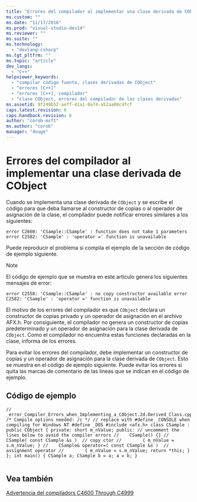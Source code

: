 ```yaml
---
title: "Errores del compilador al implementar una clase derivada de CObject | Microsoft Docs"
ms.custom: ""
ms.date: "11/17/2016"
ms.prod: "visual-studio-dev14"
ms.reviewer: ""
ms.suite: ""
ms.technology: 
  - "devlang-csharp"
ms.tgt_pltfrm: ""
ms.topic: "article"
dev_langs: 
  - "C++"
helpviewer_keywords: 
  - "compilar código fuente, clases derivadas de CObject"
  - "errores [C++]"
  - "errores [C++], compilador"
  - "clase CObject, errores del compilador de las clases derivadas"
ms.assetid: 9f249b52-aeff-41a1-8a74-a52aa08c4fcf
caps.latest.revision: 6
caps.handback.revision: 6
author: "corob-msft"
ms.author: "corob"
manager: "douge"
---
```

# Errores del compilador al implementar una clase derivada de CObject
Cuando se implementa una clase derivada de `CObject` y se escribe el código para que deba llamarse al constructor de copias o al operador de asignación de la clase, el compilador puede notificar errores similares a los siguientes:  
  
```  
error C2660: 'CSample::CSample' : function does not take 1 parameters error C2582: 'CSample' : 'operator =' function is unavailable  
```  
  
 Puede reproducir el problema si compila el ejemplo de la sección de código de ejemplo siguiente.  
  
> [!NOTE]
>  El código de ejemplo que se muestra en este artículo genera los siguientes mensajes de error:  
  
```  
error C2558: 'CSample::CSample' : no copy constructor available error C2582: 'CSample' : 'operator =' function is unavailable  
```  
  
 El motivo de los errores del compilador es que `CObject` declara un constructor de copias privado y un operador de asignación en el archivo AFX.h. Por consiguiente, el compilador no genera un constructor de copias predeterminado y un operador de asignación para la clase derivada de `CObject`. Como el compilador no encuentra estas funciones declaradas en la clase, informa de los errores.  
  
 Para evitar los errores del compilador, debe implementar un constructor de copias y un operador de asignación para la clase derivada de `CObject`. Esto se muestra en el código de ejemplo siguiente. Puede evitar los errores si quita las marcas de comentario de las líneas que se indican en el código de ejemplo.  
  
## Código de ejemplo  
  
```  
// _error_Compiler_Errors_when_Implementing_a_CObject.2d.Derived_Class.cpp /* Compile options needed: /c */ // replace with #define _CONSOLE when compiling for Windows NT #define _DOS #include <afx.h> class CSample : public CObject { private: short m_nValue; public: // uncomment the lines below to avoid the compiler errors //    CSample() {} //    CSample( const CSample &s )  // copy ctor //        { m_nValue = s.m_nValue; } //    CSample& operator=( const CSample &s )  // assignment operator //        { m_nValue = s.m_nValue; return *this; } }; int main() { CSample a; CSample b = a; a = b; }  
  
```  
  
## Vea también  
 [Advertencia del compiladors C4600 Through C4999](/visual-cpp/error-messages/compiler-warnings/compiler-warnings-c4600-through-c4799)
